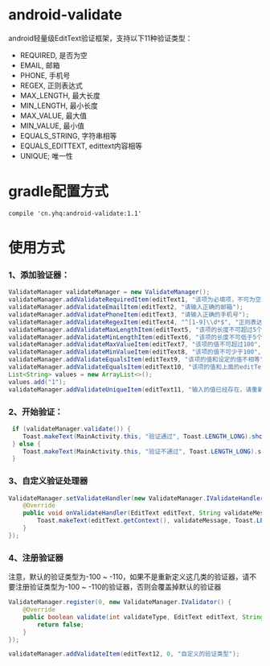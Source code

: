 # android-validate
android轻量级EditText验证框架，支持以下11种验证类型：
- REQUIRED, 是否为空
- EMAIL, 邮箱
- PHONE, 手机号
- REGEX, 正则表达式
- MAX_LENGTH, 最大长度
- MIN_LENGTH, 最小长度
- MAX_VALUE, 最大值
- MIN_VALUE, 最小值
- EQUALS_STRING, 字符串相等
- EQUALS_EDITTEXT, edittext内容相等
- UNIQUE; 唯一性

# gradle配置方式
`compile 'cn.yhq:android-validate:1.1'`

# 使用方式
### 1、添加验证器：
```java
ValidateManager validateManager = new ValidateManager();
validateManager.addValidateRequiredItem(editText1, "该项为必填项，不可为空");
validateManager.addValidateEmailItem(editText2, "请输入正确的邮箱");
validateManager.addValidatePhoneItem(editText3, "请输入正确的手机号");
validateManager.addValidateRegexItem(editText4, "^[1-9]\\d*$", "正则表达式不匹配（整数）");
validateManager.addValidateMaxLengthItem(editText5, "该项的长度不可超过5个字符", 5);
validateManager.addValidateMinLengthItem(editText6, "该项的长度不可低于5个字符", 5);
validateManager.addValidateMaxValueItem(editText7, "该项的值不可超过100", 100);
validateManager.addValidateMinValueItem(editText8, "该项的值不可少于100", 100);
validateManager.addValidateEqualsItem(editText9, "该项的值和设定的值不相等", "1");
validateManager.addValidateEqualsItem(editText10, "该项的值和上面的editText的内容不相等", editText9);
List<String> values = new ArrayList<>();
values.add("1");
validateManager.addValidateUniqueItem(editText11, "输入的值已经存在，请重新输入", values);

```

### 2、开始验证：
```java
 if (validateManager.validate()) {
    Toast.makeText(MainActivity.this, "验证通过", Toast.LENGTH_LONG).show();
 } else {
    Toast.makeText(MainActivity.this, "验证不通过", Toast.LENGTH_LONG).show();
 }
```

### 3、自定义验证处理器
```java
ValidateManager.setValidateHandler(new ValidateManager.IValidateHandler() {
    @Override
    public void onValidateHandler(EditText editText, String validateMessage) {
        Toast.makeText(editText.getContext(), validateMessage, Toast.LENGTH_LONG).show();
    }
});
```

### 4、注册验证器
注意，默认的验证类型为-100 ~ -110，如果不是重新定义这几类的验证器，请不要注册验证类型为-100 ~ -110的验证器，否则会覆盖掉默认的验证器
```java
ValidateManager.register(0, new ValidateManager.IValidator() {
    @Override
    public boolean validate(int validateType, EditText editText, String text, Map<String, Object> extras) {
        return false;
    }
});
```
```java
validateManager.addValidateItem(editText12, 0, "自定义的验证类型");
 ```